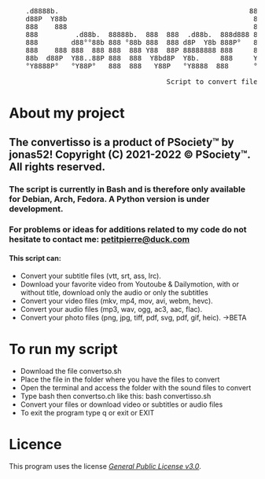<pre>    
    .d8888b.                                              888    d8b                            
    d88P  Y88b                                             888    Y8P                            
    888    888                                             888                                   
    888         .d88b.  88888b.  888  888  .d88b.  888d888 888888 888 .d8888b  .d8888b   .d88b.   
    888        d88°°88b 888 °88b 888  888 d8P  Y8b 888P°   888    888 88K      88K      d88°°88b  
    888    888 888  888 888  888 Y88  88P 88888888 888     888    888 °Y8888b. °Y8888b. 888  888  
    88b  d88P  Y88..88P 888  888  Y8bd8P  Y8b.     888     Y88b.  888      X88      X88 Y88..88P  
    °Y8888P°   °Y88P°   888  888   Y88P   °Y8888  888      °Y888 888  88888P° °88888P°   °Y88P°  

                                      Script to convert files
</pre>

# About my project
## The convertisso is a product of PSociety™ by jonas52! Copyright (C) 2021-2022 © PSociety™. All rights reserved.
### The script is currently in Bash and is therefore only available for Debian, Arch, Fedora. A Python version is under development.
### For problems or ideas for additions related to my code do not hesitate to contact me: petitpierre@duck.com
#### This script can:
- Convert your subtitle files (vtt, srt, ass, lrc). 
- Download your favorite video from Youtoube & Dailymotion, with or without title, download only the audio or only the subtitles
- Convert your video files (mkv, mp4, mov, avi, webm, hevc). 
- Convert your audio files (mp3, wav, ogg, ac3, aac, flac).
- Convert your photo files (png, jpg, tiff, pdf, svg, pdf, gif, heic). ->BETA
# To run my script
- Download the file convertso.sh 
- Place the file in the folder where you have the files to convert
- Open the terminal and access the folder with the sound files to convert
- Type bash then convertso.ch like this: bash convertisso.sh
- Convert your files or download video or subtitles or audio files
- To exit the program type q or exit or EXIT
# Licence
This program uses the license _[General Public License v3.0](https://github.com/jonas52/convertisso/blob/main/LICENSE)_.
